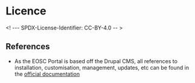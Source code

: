 # Licence

<! --- SPDX-License-Identifier: CC-BY-4.0  -- >

## References

- As the EOSC Portal is based off the Drupal CMS, all references to installation, customisation, management, updates, etc can be found in the [official documentation](https://www.drupal.org/docs/user_guide/en/index.html)

